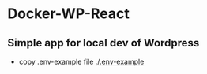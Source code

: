 # Docker-WP-React
## Simple app for local dev of Wordpress
* copy .env-example file [./.env-example](./env-example) 

